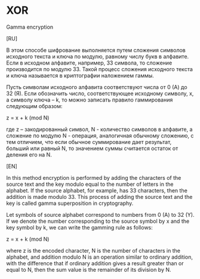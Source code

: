# XOR
Gamma encryption

[RU]

В этом способе шифрование выполняется путем сложения символов исходного текста и ключа по модулю, равному числу букв в алфавите. Если в исходном алфавите, например, 33 символа, то сложение производится по модулю 33. Такой процесс сложения исходного текста и ключа называется в криптографии наложением гаммы.

Пусть символам исходного алфавита соответствуют числа от 0 (А) до 32 (Я). Если обозначить число, соответствующее исходному символу, x, а символу ключа – k, то можно записать правило гаммирования следующим образом:

z = x + k (mod N)

где z – закодированный символ, N - количество символов в алфавите, а сложение по модулю N - операция, аналогичная обычному сложению, с тем отличием, что если обычное суммирование дает результат, больший или равный N, то значением суммы считается остаток от деления его на N.

[EN]

In this method encryption is performed by adding the characters of the source text and the key modulo equal to the number of letters in the alphabet. If the source alphabet, for example, has 33 characters, then the addition is made modulo 33. This process of adding the source text and the key is called gamma superposition in cryptography.

Let symbols of source alphabet correspond to numbers from 0 (A) to 32 (Y). If we denote the number corresponding to the source symbol by x and the key symbol by k, we can write the gamming rule as follows:

z = x + k (mod N)

where z is the encoded character, N is the number of characters in the alphabet, and addition modulo N is an operation similar to ordinary addition, with the difference that if ordinary addition gives a result greater than or equal to N, then the sum value is the remainder of its division by N.
